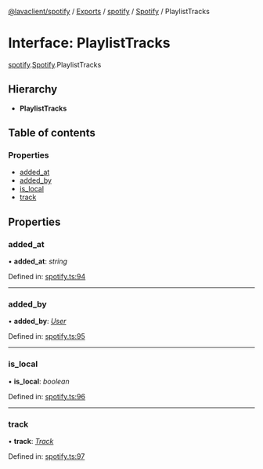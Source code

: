 [@lavaclient/spotify](../README.md) / [Exports](../modules.md) / [spotify](../modules/spotify.md) / [Spotify](../modules/spotify.spotify-1.md) / PlaylistTracks

# Interface: PlaylistTracks

[spotify](../modules/spotify.md).[Spotify](../modules/spotify.spotify-1.md).PlaylistTracks

## Hierarchy

* **PlaylistTracks**

## Table of contents

### Properties

- [added\_at](spotify.spotify.playlisttracks.md#added_at)
- [added\_by](spotify.spotify.playlisttracks.md#added_by)
- [is\_local](spotify.spotify.playlisttracks.md#is_local)
- [track](spotify.spotify.playlisttracks.md#track)

## Properties

### added\_at

• **added\_at**: *string*

Defined in: [spotify.ts:94](https://github.com/Lavaclient/plugins/blob/09b0c37/packages/spotify/src/spotify.ts#L94)

___

### added\_by

• **added\_by**: [*User*](spotify.spotify.user.md)

Defined in: [spotify.ts:95](https://github.com/Lavaclient/plugins/blob/09b0c37/packages/spotify/src/spotify.ts#L95)

___

### is\_local

• **is\_local**: *boolean*

Defined in: [spotify.ts:96](https://github.com/Lavaclient/plugins/blob/09b0c37/packages/spotify/src/spotify.ts#L96)

___

### track

• **track**: [*Track*](spotify.spotify.track.md)

Defined in: [spotify.ts:97](https://github.com/Lavaclient/plugins/blob/09b0c37/packages/spotify/src/spotify.ts#L97)
